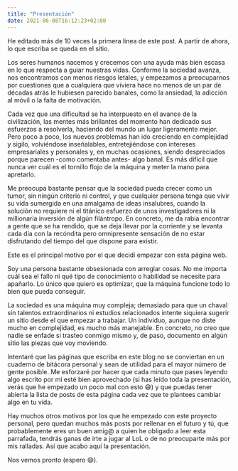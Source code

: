 ```yaml
---
title: "Presentación"
date: 2021-06-08T16:12:23+02:00
---
```

He editado más de 10 veces la primera línea de este post. A partir de ahora, lo que escriba se queda en el sitio.

Los seres humanos nacemos y crecemos con una ayuda más bien escasa en lo que respecta a guiar nuestras vidas. Conforme la sociedad avanza, nos encontramos con menos riesgos letales, y empezamos a preocuparnos por cuestiones que a cualquiera que viviera hace no menos de un par de décadas atrás le hubiesen parecido banales, como la ansiedad, la adicción al móvil o la falta de motivación.

Cada vez que una dificultad se ha interpuesto en el avance de la civilización, las mentes más brillantes del momento han dedicado sus esfuerzos a resolverla, haciendo del mundo un lugar ligeramente mejor. Pero poco a poco, los nuevos problemas han ido creciendo en complejidad y sigilo, volviéndose inseñalables, entretejiéndose con intereses empresariales y personales y, en muchas ocasiones, siendo despreciados porque parecen -como comentaba antes- algo banal. Es más difícil que nunca ver cuál es el tornillo flojo de la máquina y meter la mano para apretarlo.

Me preocupa bastante pensar que la sociedad pueda crecer como un tumor, sin ningún criterio ni control, y que cualquier persona tenga que vivir su vida sumergida en una amalgama de ideas insalubres, cuando la solución no requiere ni el titánico esfuerzo de unos investigadores ni la millionaria inversión de algún filántropo. En concreto, me da rabia encontrar a gente que se ha rendido, que se deja llevar por la corriente y se levanta cada día con la recóndita pero omnipresente sensación de no estar disfrutando del tiempo del que dispone para existir.

Este es el principal motivo por el que decidí empezar con esta página web.

Soy una persona bastante obsesionada con arreglar cosas. No me importa cuál sea el fallo ni qué tipo de conocimiento o habilidad se necesite para apañarlo. Lo único que quiero es optimizar, que la máquina funcione todo lo bien que pueda conseguir.

La sociedad es una máquina muy compleja; demasiado para que un chaval sin talentos extraordinarios ni estudios relacionados intente siquiera sugerir un sitio desde el que empezar a trabajar. Un individuo, aunque no diste mucho en complejidad, es mucho más manejable. En concreto, no creo que nadie se enfade si trasteo conmigo mismo y, de paso, documento en algún sitio las piezas que voy moviendo.

Intentaré que las páginas que escriba en este blog no se conviertan en un cuaderno de bitácora personal y sean de utilidad para el mayor número de gente posible. Me esforzaré por hacer que cada minuto que pases leyendo algo escrito por mí esté bien aprovechado (si has leído toda la presentación, verás que he empezado un poco mal con esto 😅) y que puedas tener abierta la lista de posts de esta página cada vez que te plantees cambiar algo en tu vida.

Hay muchos otros motivos por los que he empezado con este proyecto personal, pero quedan muchos más posts por rellenar en el futuro y tú, que probablemente eres un buen amig@ a quien he obligado a leer esta parrafada, tendrás ganas de irte a jugar al LoL o de no preocuparte más por mis ralladas. Así que acabo aquí la presentación.

Nos vemos pronto (espero 😄).